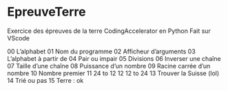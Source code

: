 # EpreuveTerre
Exercice des épreuves de la terre CodingAccelerator
en Python
Fait sur VScode

00 L’alphabet
01 Nom du programme
02 Afficheur d’arguments
03 L’alphabet à partir de
04 Pair ou impair
05 Divisions
06 Inverser une chaîne
07 Taille d’une chaîne
08 Puissance d’un nombre
09 Racine carrée d’un nombre
10 Nombre premier
11 24 to 12
12 12 to 24
13 Trouver la Suisse (lol)
14 Trié ou pas
15 Terre : ok